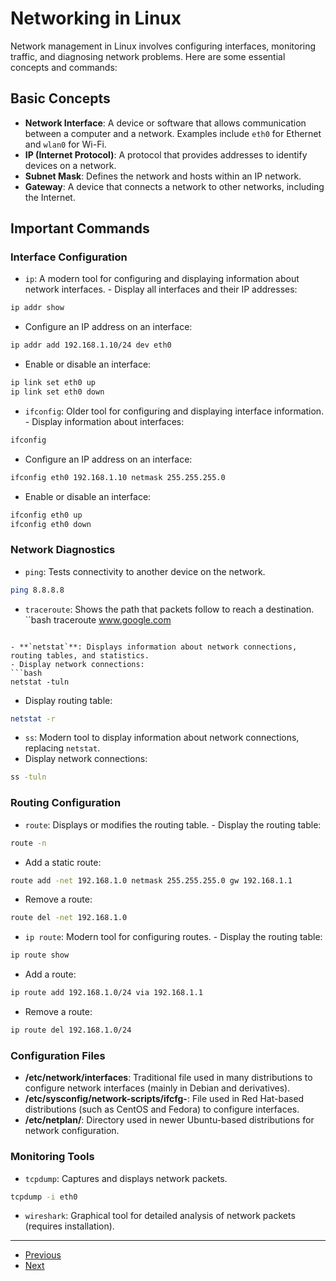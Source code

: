 # Networking in Linux

Network management in Linux involves configuring interfaces, monitoring traffic, and diagnosing network problems. Here are some essential concepts and commands:

## Basic Concepts

- **Network Interface**: A device or software that allows communication between a computer and a network. Examples include `eth0` for Ethernet and `wlan0` for Wi-Fi.
- **IP (Internet Protocol)**: A protocol that provides addresses to identify devices on a network.
- **Subnet Mask**: Defines the network and hosts within an IP network.
- **Gateway**: A device that connects a network to other networks, including the Internet.

## Important Commands

### Interface Configuration

- `ip`: A modern tool for configuring and displaying information about network interfaces. - Display all interfaces and their IP addresses:
```bash
ip addr show
```
- Configure an IP address on an interface:
```bash
ip addr add 192.168.1.10/24 dev eth0
```
- Enable or disable an interface:
```bash
ip link set eth0 up
ip link set eth0 down
```

- `ifconfig`: Older tool for configuring and displaying interface information. - Display information about interfaces:
```bash
ifconfig
```
- Configure an IP address on an interface:
```bash
ifconfig eth0 192.168.1.10 netmask 255.255.255.0
```
- Enable or disable an interface:
```bash
ifconfig eth0 up
ifconfig eth0 down
```

### Network Diagnostics

- `ping`: Tests connectivity to another device on the network.
```bash
ping 8.8.8.8
```

- `traceroute`: Shows the path that packets follow to reach a destination.
``bash
traceroute www.google.com
```

- **`netstat`**: Displays information about network connections, routing tables, and statistics.
- Display network connections:
```bash
netstat -tuln
```
- Display routing table:
```bash
netstat -r
```

- `ss`: Modern tool to display information about network connections, replacing `netstat`.
- Display network connections:
```bash
ss -tuln
```

### Routing Configuration

- `route`: Displays or modifies the routing table. - Display the routing table:
```bash
route -n
```
- Add a static route:
```bash
route add -net 192.168.1.0 netmask 255.255.255.0 gw 192.168.1.1
```
- Remove a route:
```bash
route del -net 192.168.1.0
```

- `ip route`: Modern tool for configuring routes. - Display the routing table:
```bash
ip route show
```
- Add a route:
```bash
ip route add 192.168.1.0/24 via 192.168.1.1
```
- Remove a route:
```bash
ip route del 192.168.1.0/24
```

### Configuration Files

- **/etc/network/interfaces**: Traditional file used in many distributions to configure network interfaces (mainly in Debian and derivatives).
- **/etc/sysconfig/network-scripts/ifcfg-<interface>**: File used in Red Hat-based distributions (such as CentOS and Fedora) to configure interfaces.
- **/etc/netplan/**: Directory used in newer Ubuntu-based distributions for network configuration.

### Monitoring Tools

- `tcpdump`: Captures and displays network packets.

```bash
tcpdump -i eth0
```

- `wireshark`: Graphical tool for detailed analysis of network packets (requires installation).

---

- [Previous](./6-processes.md)
- [Next](./8-security.md)
